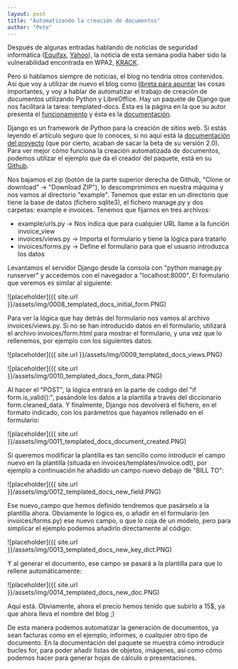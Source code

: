 ```yaml
---
layout: post
title: "Automatizando la creación de documentos"
author: "Pete"
---
```


Después de algunas entradas hablando de noticias de seguridad informática ([Equifax](https://livefromsec.github.io/2017-09-08/equifax-hackeado), [Yahoo](https://livefromsec.github.io/2017-10-06/mas-bases-de-datos-comprometidas)), la noticia de esta semana podía haber sido la vulnerabilidad encontrada en WPA2, [KRACK](https://www.reddit.com/r/netsec/comments/76onkk/the_krack_attack_info_will_be_available_here/). 

Pero si hablamos siempre de noticias, el blog no tendría otros contenidos. Así que voy a utilizar de nuevo el blog como [libreta para apuntar](https://livefromsec.github.io/2017-10-13/usando-alias-en-linux) las cosas importantes, y voy a hablar de automatizar el trabajo de creación de documentos utilizando Python y LibreOffice. Hay un paquete de Django que nos facilitará la tarea: templated-docs. Ésta es la página en la que su autor presenta el [funcionamiento](http://morozov.ca/django-pdf-msword-excel-templates.html) y ésta es la [documentación](https://templated-docs.readthedocs.io/en/latest/).

Django es un framework de Python para la creación de sitios web. Si estás leyendo el artículo seguro que lo conoces, si no aquí está la [documentación del proyecto](https://www.djangoproject.com/) (que por cierto, acaban de sacar la beta de su versión 2.0). Para ver mejor cómo funciona la creación automatizada de documentos, podemos utilizar el ejemplo que da el creador del paquete, está en su [Github](https://github.com/alexmorozov/templated-docs/tree/master/example). 

Nos bajamos el zip (botón de la parte superior derecha de Github, "Clone or download" -> "Download ZIP"), lo descomprimimos en nuestra máquina y nos vamos al directorio "example". Tenemos que estar en un directorio que tiene la base de datos (fichero sqlite3), el fichero manage.py y dos carpetas: example e invoices. Tenemos que fijarnos en tres archivos:
- example/urls.py -> Nos indica que para cualquier URL llame a la función invoice_view 
- invoices/views.py -> Importa el formulario y tiene la lógica para tratarlo
- invoices/forms.py -> Define el formulario para que el usuario introduzca los datos

Levantamos el servidor Django desde la consola con "python manage.py runserver" y accedemos con el navegador a "localhost:8000". El formulario que veremos es similar al siguiente:

![placeholder]({{ site.url }}/assets/img/0008_templated_docs_initial_form.PNG)

Para ver la lógica que hay detrás del formulario nos vamos al archivo invoices/views.py. Si no se han introducido datos en el formulario, utilizará el archivo invoices/form.html para mostrar el formulario, y una vez que lo rellenemos, por ejemplo con los siguientes datos:

![placeholder]({{ site.url }}/assets/img/0009_templated_docs_views.PNG)

![placeholder]({{ site.url }}/assets/img/0010_templated_docs_form_data.PNG)

Al hacer el "POST", la lógica entrará en la parte de código del "if form.is_valid():", pasándole los datos a la plantilla a través del diccionario form.cleaned_data. Y finalmente, Django nos devolverá el fichero, en el formato indicado, con los parámetros que hayamos rellenado en el formulario:

![placeholder]({{ site.url }}/assets/img/0011_templated_docs_document_created.PNG)

Si queremos modificar la plantilla es tan sencillo como introducir el campo nuevo en la plantilla (situada en invoices/templates/invoice.odt), por ejemplo a continuación he añadido un campo nuevo debajo de "BILL TO":

![placeholder]({{ site.url }}/assets/img/0012_templated_docs_new_field.PNG)

Ese nuevo_campo que hemos definido tendremos que pasárselo a la plantilla ahora. Obviamente lo lógico es, o añadir en el formulario (en invoices/forms.py) ese nuevo campo, o que lo coja de un modelo, pero para simplicar el ejemplo podemos añadirlo directamente al código:

![placeholder]({{ site.url }}/assets/img/0013_templated_docs_new_key_dict.PNG)

Y al generar el documento, ese campo se pasará a la plantilla para que lo rellene automáticamente:

![placeholder]({{ site.url }}/assets/img/0014_templated_docs_new_doc.PNG)

Aquí está. Obviamente, ahora el precio hemos tenido que subirlo a 15$, ya que ahora lleva el nombre del blog ;)

De esta manera podemos automatizar la generación de documentos, ya sean facturas como en el ejemplo, informes, o cualquier otro tipo de documento. En la documentación del paquete se muestra cómo introducir bucles for, para poder añadir listas de objetos, imágenes, así como cómo podemos hacer para generar hojas de cálculo o presentaciones.
